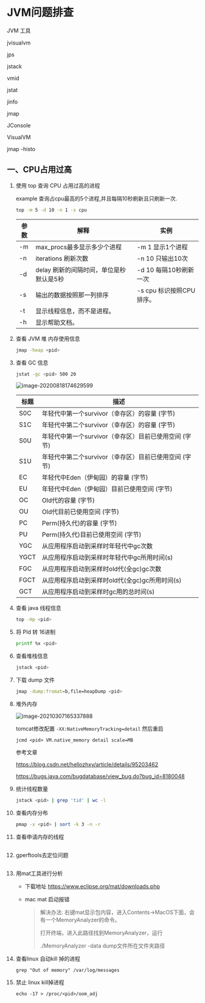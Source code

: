 # JVM问题排查

JVM 工具

jvisualvm

jps

jstack

vmid

jstat

jinfo

jmap

JConsole

VisualVM

jmap -histo

## 一、CPU占用过高

1. 使用 top 查询 CPU 占用过高的进程

   example 查询占cpu最高的5个进程,并且每隔10秒刷新且只刷新一次.

   ```bash
   top -m 5 -d 10 -n 1 -s cpu
   ```

   | 参数 | 解释                                     | 实例                     |
   | ---- | ---------------------------------------- | ------------------------ |
   | -m   | max_procs最多显示多少个进程              | -m 1 显示1个进程         |
   | -n   | iterations 刷新次数                      | -n 10 只输出10次         |
   | -d   | delay 刷新的间隔时间，单位是秒 默认是5秒 | -d 10 每隔10秒刷新一次   |
   | -s   | 输出的数据按照那一列排序                 | -s cpu 标识按照CPU排序。 |
   | -t   | 显示线程信息，而不是进程。               |                          |
   | -h   | 显示帮助文档。                           |                          |

2. 查看 JVM 堆 内存使用信息

   ```bash
   jmap -heap <pid>
   ```

3. 查看 GC 信息

   ```bash
   jstat -gc <pid> 500 20
   ```

   ![image-20200818174629599](.image/image-20200818174629599.png)

   | 标题 | 描述                                                  |
   | ---- | ----------------------------------------------------- |
   | S0C  | 年轻代中第一个survivor（幸存区）的容量 (字节)         |
   | S1C  | 年轻代中第二个survivor（幸存区）的容量 (字节)         |
   | S0U  | 年轻代中第一个survivor（幸存区）目前已使用空间 (字节) |
   | S1U  | 年轻代中第二个survivor（幸存区）目前已使用空间 (字节) |
   | EC   | 年轻代中Eden（伊甸园）的容量 (字节)                   |
   | EU   | 年轻代中Eden（伊甸园）目前已使用空间 (字节)           |
   | OC   | Old代的容量 (字节)                                    |
   | OU   | Old代目前已使用空间 (字节)                            |
   | PC   | Perm(持久代)的容量 (字节)                             |
   | PU   | Perm(持久代)目前已使用空间 (字节)                     |
   | YGC  | 从应用程序启动到采样时年轻代中gc次数                  |
   | YGCT | 从应用程序启动到采样时年轻代中gc所用时间(s)           |
   | FGC  | 从应用程序启动到采样时old代(全gc)gc次数               |
   | FGCT | 从应用程序启动到采样时old代(全gc)gc所用时间(s)        |
   | GCT  | 从应用程序启动到采样时gc用的总时间(s)                 |

4. 查看 java 线程信息

   ```bash
   top -Hp <pid>
   ```

5. 将 PId 转 16进制

   ```bash
   printf %x <pid>
   ```

6. 查看堆栈信息

   ```bash
   jstack <pid>
   ```

7. 下载 dump 文件

   ```bash
   jmap -dump:fromat=b,file=heapDump <pid>
   ```

8. 堆外内存

   ![image-20210307165337888](.images/image-20210307165337888.png)

   tomcat修改配置 `-XX:NativeMemoryTracking=detail` 然后重启

   ```
   jcmd <pid> VM.native_memory detail scale=MB
   ```
   
   参考文章
   
   https://blog.csdn.net/hellozhxy/article/details/95203462
   
   
   https://bugs.java.com/bugdatabase/view_bug.do?bug_id=8180048
   
9. 统计线程数量

   ```bash
   jstack <pid> | grep 'tid' | wc -l
   ```

10. 查看内存分布

    ```bash
    pmap -x <pid> | sort -k 3 -n -r
    ```

11. 查看申请内存的线程

    ```bash
    
    ```
    
12. gperftools去定位问题

    ```
    
    ```

13. 用mat工具进行分析

    - 下载地址 https://www.eclipse.org/mat/downloads.php

    - mac mat 启动报错

      > 解决办法: 右键mat显示包内容，进入Contents->MacOS下面，会有一个MemoryAnalyzer的命令。
      >
      > 打开终端，进入此路径找到MemoryAnalyzer，运行
      >
      > ./MemoryAnalyzer -data dump文件所在文件夹路径

14. 查看linux 自动kill 掉的进程

    ```
    grep "Out of memory" /var/log/messages
    ```

15. 禁止 linux kill掉进程

    ```
    echo -17 > /proc/<pid>/oom_adj
    ```

    






